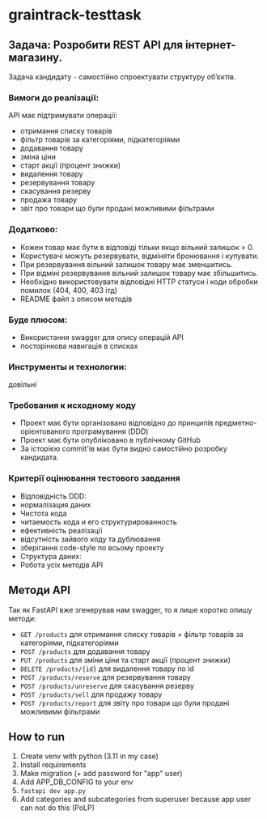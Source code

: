 # graintrack-testtask

## Задача: Розробити REST API для інтернет-магазину.
Задача кандидату - самостійно спроектувати структуру обʼєктів.

### Вимоги до реалізації:
API має підтримувати операції:
- отримання списку товарів
- фільтр товарів за категоріями, підкатегоріями
- додавання товару
- зміна ціни
- старт акції (процент знижки)
- видалення товару
- резервування товару
- скасування резерву
- продажа товару
- звіт про товари що були продані можливими фільтрами

### Додатково:
- Кожен товар має бути в відповіді тільки якщо вільний залишок > 0.
- Користувачі можуть резервувати, відміняти бронювання і купувати.
- При резервування вільний залишок товару має зменшитись.
- При відміні резервування вільний залишок товару має збільшитись.
- Необхідно використовувати відповідні HTTP статуси і коди обробки помилок (404, 400, 403 ітд)
- README файл з описом методів

### Буде плюсом:
- Використання swagger для опису операцій API
- посторінкова навигація в списках

### Инструменты и технологии:
довільні

### Требования к исходному коду
- Проект має бути організовано відповідно до принципів предметно-орієнтованого програмування (DDD)
- Проект має бути опубліковано в публічному GitHub
- За історією commit'ів має бути видно самостійно розробку кандидата.

### Критерії оцінювання тестового завдання
- Відповідність DDD:
- нормалізация даних
- Чистота кода
- читаемость кода и его структурированность
- ефективність реалізації
- відсутність зайвого коду та дублювання
- зберігання code-style по всьому проекту
- Структура даних:
- Робота усіх методів API

## Методи API
Так як FastAPI вже згенерував нам swagger, то я лише коротко опишу методи:

- `GET /products` для отримання списку товарів + фільтр товарів за категоріями, підкатегоріями
- `POST /products` для додавання товару
- `PUT /products` для зміни ціни та старт акції (процент знижки)
- `DELETE /products/{id}` для видалення товару по id
- `POST /products/reserve` для резервування товару
- `POST /products/unreserve` для скасування резерву
- `POST /products/sell` для продажу товару
- `POST /products/report` для звіту про товари що були продані можливими фільтрами

## How to run
1. Create venv with python (3.11 in my case)
2. Install requirements
3. Make migration (+ add password for "app" user)
4. Add APP_DB_CONFIG to your env
5. `fastapi dev app.py `
6. Add categories and subcategories from superuser because app user can not do this (PoLP)
